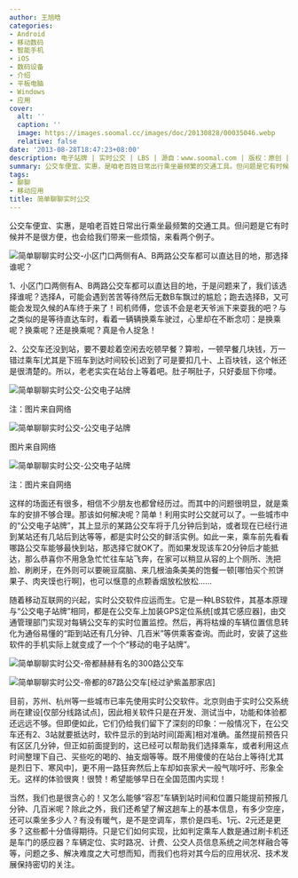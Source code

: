 ```yaml
---
author: 王旭晗
categories:
- Android
- 移动数码
- 智能手机
- iOS
- 数码设备
- 介绍
- 平板电脑
- Windows
- 应用
cover:
  alt: ''
  caption: ''
  image: https://images.soomal.cc/images/doc/20130828/00035046.webp
  relative: false
date: '2013-08-28T18:47:23+08:00'
description: 电子站牌 | 实时公交 | LBS | 源自：www.soomal.com | 版权：原创 |  平均/总评分：08.71/122
summary: 公交车便宜、实惠，是咱老百姓日常出行乘坐最频繁的交通工具。但问题是它有时候并不是很方便，会使我们的乘车安排不够合理。那该如何解决呢？简单！利用实时公交就可以了。一些公交电子站牌显示的某路公交车将于几分钟后到站，就实时公交的鲜活实例。而随着移动互联网的兴起，这样的软件也应运而生……
tags:
- 聊聊
- 移动应用
title: 简单聊聊实时公交
---
```


公交车便宜、实惠，是咱老百姓日常出行乘坐最频繁的交通工具。但问题是它有时候并不是很方便，也会给我们带来一些烦恼，来看两个例子。



![简单聊聊实时公交-小区门口两侧有A、B两路公交车都可以直达目的地，那选择谁呢？](https://images.soomal.cc/images/doc/20130828/00035040.webp)



1、小区门口两侧有A、B两路公交车都可以直达目的地，于是问题来了，我们该选择谁呢？选择A，可能会遇到苦苦等待然后无数B车飘过的尴尬；跑去选择B，又可能会发现久候的A车终于来了！司机师傅，您该不会是老天爷派下来耍我的吧？与之类似的是等待直达车时，看着一辆辆换乘车驶过，心里却在不断念叨：是换乘呢？换乘呢？还是换乘呢？真是令人捉急！



2、公交车还没到站，要不要趁着空闲去吃顿早餐？算啦，一顿早餐几块钱，万一错过乘车[尤其是下班车到达时间较长]迟到了可是要扣几十、上百块钱，这个帐还是很清楚的。所以，老老实实在站台上等着吧。肚子啊肚子，只好委屈下你喽。



![简单聊聊实时公交-公交电子站牌](https://images.soomal.cc/images/doc/20130828/00035042.webp)

注：图片来自网络



![简单聊聊实时公交-公交电子站牌](https://images.soomal.cc/images/doc/20130828/00035041.webp)

图片来自网络



![简单聊聊实时公交-公交电子站牌](https://images.soomal.cc/images/doc/20130828/00035043.webp)

注：图片来自网络



这样的场面还有很多，相信不少朋友也都曾经历过。而其中的问题很明显，就是乘车的安排不够合理。那该如何解决呢？简单！利用实时公交就可以了。一些城市中的“公交电子站牌”，其上显示的某路公交车将于几分钟后到站，或者现在已经行进到某站还有几站后到达等等，都是实时公交的鲜活实例。如此一来，乘车前先看看哪路公交车能够最快到站，那选择它就OK了。而如果发现该车20分钟后才能抵达，那么恭喜你不用急急忙忙往车站飞奔，在家可以稍显从容的上个厕所、洗把脸、刷刷牙，在外则可以要碗豆腐脑、来几根油条美美的饱餐一顿[哪怕买个煎饼果子、肉夹馍也行啊]，也可以惬意的点颗香烟放松放松……



随着移动互联网的兴起，实时公交软件应运而生。它是一种LBS软件，其基本原理与“公交电子站牌”相同，都是在公交车上加装GPS定位系统[或其它感应器]，由交通管理部门实现对每辆公交车的实时位置监控。然后，再将枯燥的车辆位置信息转化为通俗易懂的“距到站还有几分钟、几百米”等供乘客查询。而此时，安装了这些软件的手机实际上就变成了一个个“移动的电子站牌”。



![简单聊聊实时公交-帝都赫赫有名的300路公交车](https://images.soomal.cc/images/doc/20130828/00035044.webp)



![简单聊聊实时公交-帝都的87路公交车[经过驴紫盖那家店]](https://images.soomal.cc/images/doc/20130828/00035045.webp)



目前，苏州、杭州等一些城市已率先使用实时公交软件。北京则由于实时公交系统尚在建设[仅部分线路试点]，因此相关软件只是在开发、测试当中，功能和体验都还远远不够。但即便如此，它们仍给我们留下了深刻的印象：一般情况下，在公交车还有2、3站就要抵达时，软件显示的到站时间[距离]相对准确。虽然提前预告只有区区几分钟，但正如前面提到的，这已经可以帮助我们选择乘车，或者利用这点时间整理下自己、买些吃的喝的、抽支烟等等。既不用傻傻的在站台上等待[尤其是烈日下、寒风中]，更不用一路狂奔然后上车却如丧家犬一般气喘吁吁、形象全无。这样的体验很爽！很赞！希望能够早日在全国范围内实现！



当然，我们也是很贪心的！又怎么能够“容忍”车辆到站时间和位置只能提前预报几分钟、几百米呢？除此之外，我们还希望了解这趟车上的基本信息，有多少空座，还可以乘坐多少人？有没有暖气，是不是空调车，票价是四毛、1元、2元还是更多？这些都十分值得期待。只是它们如何实现，比如判定乘车人数是通过刷卡机还是车门的感应器？车辆定位、实时路况、计费、公交人员信息系统之间怎样融合等等，问题之多、解决难度之大可想而知，而我们也将对其今后的应用状况、技术发展保持密切的关注。